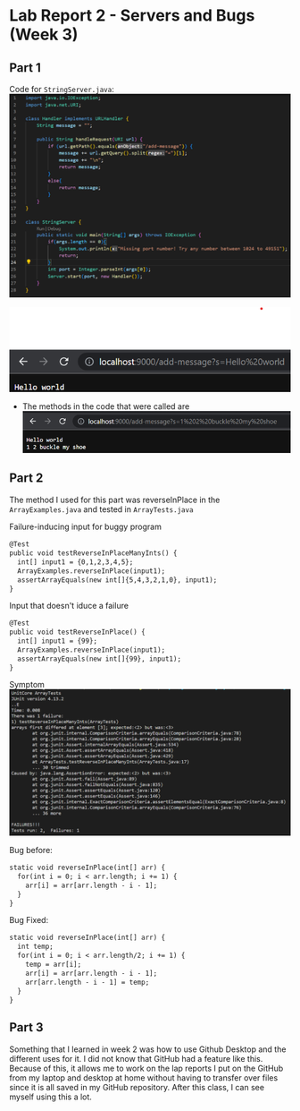 # **Lab Report 2 - Servers and Bugs (Week 3)**

## Part 1
Code for `StringServer.java`:
![Image](StringServer.png)

![Image](labreport2first.png)
- The methods in the code that were called are 
![Image](labreport2second.png)



## Part 2
The method I used for this part was reverseInPlace in the `ArrayExamples.java` and tested in `ArrayTests.java`

Failure-inducing input for buggy program
```
@Test 
public void testReverseInPlaceManyInts() {
  int[] input1 = {0,1,2,3,4,5};
  ArrayExamples.reverseInPlace(input1);
  assertArrayEquals(new int[]{5,4,3,2,1,0}, input1);
}
```

Input that doesn't iduce a failure
```
@Test 
public void testReverseInPlace() {
  int[] input1 = {99};
  ArrayExamples.reverseInPlace(input1);
  assertArrayEquals(new int[]{99}, input1);
}
```
Symptom
![Image](ArrayExamplesTest.png)

Bug before:
```
static void reverseInPlace(int[] arr) {
  for(int i = 0; i < arr.length; i += 1) {
    arr[i] = arr[arr.length - i - 1];
  }
}
```
Bug Fixed:
```
static void reverseInPlace(int[] arr) {
  int temp;
  for(int i = 0; i < arr.length/2; i += 1) {
    temp = arr[i];
    arr[i] = arr[arr.length - i - 1];
    arr[arr.length - i - 1] = temp;
  }
}
```

## Part 3
Something that I learned in week 2 was how to use Github Desktop and the different uses for it. I did not know that GitHub had a feature like this. Because of this, it allows me to work on the lap reports I put on the GitHub from my laptop and desktop at home without having to transfer over files since it is all saved in my GitHub repository. After this class, I can see myself using this a lot.
